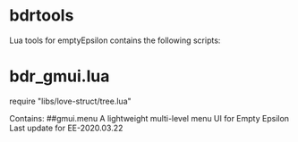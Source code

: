# bdrtools
Lua tools for emptyEpsilon
contains the following scripts:

# bdr_gmui.lua
require "libs/love-struct/tree.lua"

Contains:
##gmui.menu
A lightweight multi-level menu UI for Empty Epsilon
Last update for EE-2020.03.22
